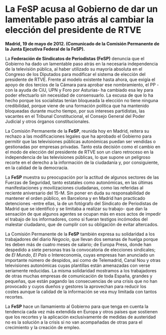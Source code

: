 # La FeSP acusa al Gobierno de dar un lamentable paso atrás al cambiar la elección del presidente de RTVE

**Madrid, 19 de mayo de 2012. (Comunicado de la Comisión Permanente de la Junta Ejecutiva Federal de la FeSP).**

La **Federación de Sindicatos de Periodistas (FeSP)** denuncia que el Gobierno ha dado un lamentable paso atrás en la necesaria independencia de la televisión pública, al haber utilizado su mayoría absoluta en el Congreso de los Diputados para modificar el sistema de elección del presidente de RTVE. Frente al modelo existente hasta ahora, que exigía el apoyo de dos tercios de la Cámara para aprobar ese nombramiento, el PP -con la ayuda de CiU, UPN y Foro por Asturias- ha cambiado esa ley para poder efectuarlo sin necesidad de consensuarlo. La excusa de que lo ha hecho porque los socialistas tenían bloqueada la elección no tiene ninguna credibilidad, porque viene de una formación política que ha mantenido bloqueadas durante mucho tiempo, por sus intereses partidistas, las vacantes en el Tribunal Constitucional, el Consejo General del Poder Judicial y otros órganos constitucionales.

La Comisión Permanente de la **FeSP**, reunida hoy en Madrid, reitera su rechazo a las modificaciones legales que ha aprobado el Gobierno para permitir que las televisiones públicas autonómicas puedan ser vendidas o gestionadas por empresas privadas. Tanto esta decisión como el cambio en el modo de elección del presidente de RTVE son un claro retroceso en la independencia de las televisiones públicas, lo que supone un peligroso recorte en el derecho a la información de la ciudadanía y, por consiguiente, en la calidad de la democracia.

La **FeSP** muestra su preocupación por la actitud de algunos sectores de las Fuerzas de Seguridad, tanto estatales como autonómicas, en las últimas manifestaciones y movilizaciones ciudadanas, como las referidas al reciente aniversario del 15-M. Sin poner en duda su responsabilidad de mantener el orden público, en Barcelona y en Madrid han practicado detenciones -entre ellas, la de un fotógrafo del Sindicato de Periodistas de Madrid que se identificó y se limitaba a realizar su trabajo- que dan la sensación de que algunos agentes se ocupan más en esos actos de impedir el trabajo de los informadores, como si fueran testigos incómodos del malestar ciudadano, que de cumplir con su obligación de evitar altercados.

La Comisión Permanente de la **FeSP** también expresa su solidaridad a los trabajadores del diario *Negocio*, que llevan dos semanas de huelga porque les deben más de cuatro meses de salario; de Europa Press, donde han despedido a siete personas tras la convocatoria de elecciones sindicales; de *El Mundo*, *El País* o Intereconomía, cuyas empresas han anunciado un importante número de despidos, así como de Telemadrid, Canal Nou y otras televisiones autonómicas cuyas plantillas están amenazadas con verse seriamente reducidas. La misma solidaridad mostramos a los trabajadores de otras muchas empresas de comunicación de toda España, grandes y pequeñas, que están pagando las consecuencias de una crisis que no han provocado y cuyos dueños y gestores la aprovechan para reducir los costes aunque la calidad de la información se vea muy limitada con tantos recortes.

La **FeSP** hace un llamamiento al Gobierno para que tenga en cuenta la tendencia cada vez más extendida en Europa y otros países que sostienen que los recortes y la aplicación exclusivamente de medidas de austeridad no es la solución a la crisis si no van acompañadas de otras para el crecimiento y la creación de empleo.
